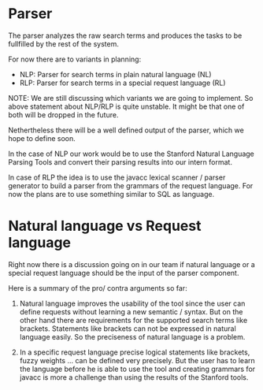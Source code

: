 Parser
======

The parser analyzes the raw search terms and produces the tasks to be fullfilled by the rest of the system.

For now there are to variants in planning:
- NLP: Parser for search terms in plain natural language (NL)
- RLP: Parser for search terms in a special request language (RL)

NOTE: We are still discussing which variants we are going to implement. So above statement about NLP/RLP is quite unstable. It might be that one of both will be dropped in the future.

Nethertheless there will be a well defined output of the parser, which we hope to define soon.	

In the case of NLP our work would be to use the Stanford Natural Language Parsing Tools and convert their parsing results into our intern format.

In case of RLP the idea is to use the javacc lexical scanner / parser generator to build a parser from the grammars of the request language. For now the plans are to use something similar to SQL as language.

Natural language vs Request language
====================================

Right now there is a discussion going on in our team if natural language or a special request language should be the input of the parser component.

Here is a summary of the pro/ contra arguments so far:
1. Natural language improves the usability of the tool since the user can define requests without learning a new semantic / syntax.
But on the other hand there are requirements for the supported search terms like brackets. Statements like brackets can not be expressed in natural language easily. So the preciseness of natural language is a problem.

2. In a specific request language precise logical statements like brackets, fuzzy weights ... can be defined very precisely. 
But the user has to learn the language before he is able to use the tool and creating grammars for javacc is more a challenge than using the results of the Stanford tools.
  
